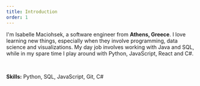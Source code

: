 ```yaml
---
title: Introduction
order: 1
---
```


I'm Isabelle Maciohsek, a software engineer from **Athens, Greece**. I love learning new things, especially when they involve programming, data science and visualizations. My day job involves working with Java and SQL, while in my spare time I play around with Python, JavaScript, React and C#.

<br/>

**Skills:** Python, SQL, JavaScript, Git, C#
